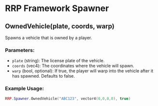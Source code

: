 # RRP Framework Spawner

## OwnedVehicle(plate, coords, warp)

Spawns a vehicle that is owned by a player. 

### Parameters:
- `plate` (string): The license plate of the vehicle.
- `coords` (vec4): The coordinates where the vehicle will spawn.
- `warp` (bool, optional): If true, the player will warp into the vehicle after it has spawned. Defaults to false.

### Example Usage:

```lua
RRP.Spawner.OwnedVehicle("ABC123", vector4(0,0,0,0), true)
